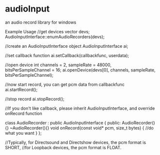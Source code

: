 # audioInput
an audio record library for windows

Example Usage
//get devices
vector<AudioRecorderDevice> devs;
AudioInputInterface::enumAudioRecorders(devs);

//create an AudioInputInterface object
AudioInputInterface ai;

//set callback function
ai.setCallback(callbackfunc, userdata);

//open device
int channels = 2, sampleRate = 48000, bitsPerSampleChannel = 16;
ai.openDevice(devs[0], channels, sampleRate, bitsPerSampleChannel);

//now start record, you can get pcm data from callbackfunc
ai.startRecord();

//stop record
ai.stopRecord();


//If you don't like callback, please inherit AudioInputInterface, and override onRecord function

class AudioRecorder : public AudioInputInterface
{
public:
	AudioRecorder(){}
	~AudioRecorder(){}
	void onRecord(const void* pcm, size_t bytes)
	{
		//do what you want
	}
};

//Typically, for Directsound and Directshow devices, the pcm format is SHORT,
//for Loopback devices, the pcm format is FLOAT.